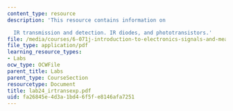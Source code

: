 ```yaml
---
content_type: resource
description: 'This resource contains information on

  IR transmission and detection. IR diodes, and phototransistors.'
file: /media/courses/6-071j-introduction-to-electronics-signals-and-measurement-spring-2006/fa26845e4d3a1bd46f5fe8146afa7251_lab24_irtransexp.pdf
file_type: application/pdf
learning_resource_types:
- Labs
ocw_type: OCWFile
parent_title: Labs
parent_type: CourseSection
resourcetype: Document
title: lab24_irtransexp.pdf
uid: fa26845e-4d3a-1bd4-6f5f-e8146afa7251
---
```

